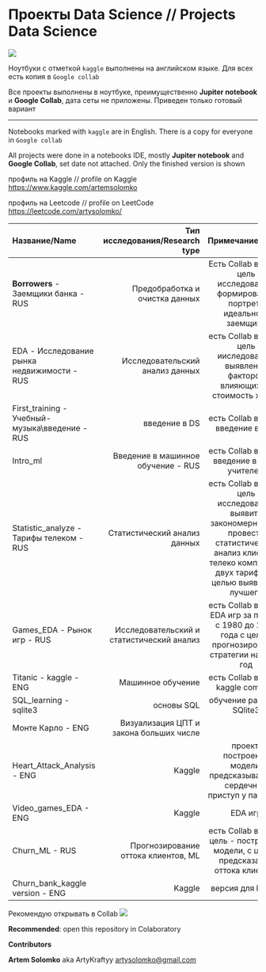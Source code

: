 # Проекты Data Science // Projects Data Science

![](https://i.ibb.co/GPLKyr5/Skill-Factory1307-2.png)

Ноутбуки с отметкой `kaggle` выполнены на английском языке. Для всех есть копия в `Google collab`


Все проекты выполнены в ноутбуке, преимущественно **Jupiter notebook** и **Google Collab**, дата сеты не приложены. 
Приведен только готовый вариант

__________________________________________________________________________________________________________________________


Notebooks marked with `kaggle` are in English. There is a copy for everyone in `Google collab`


All projects were done in a notebooks IDE, mostly **Jupiter notebook** and **Google Collab**, set date not attached.
Only the finished version is shown

профиль на Kaggle // profile on Kaggle
https://www.kaggle.com/artemsolomko

профиль на Leetcode // profile on LeetCode
https://leetcode.com/artysolomko/



| **Название/Name** | **Тип исследования/Research type** | **Примечание/Notes** |
| :-------------------- | ---------------------: |:---------------------------:|
| **Borrowers** - Заемщики банка - RUS| Предобработка и очистка данных | Eсть Collab версия, цель исследования: формирование портрета идеального заемщика|
| EDA - Исследование рынка недвижимости - RUS | Исследовательский анализ данных | есть Collab версия, цель ииследования: выявление факторов влияющих на стоимость жилья|
| First_training - Учебный-музыка\введение - RUS| введение в DS | есть Collab версия, введение в EDA|
| Intro_ml | Введение в машинное обучение - RUS| есть Collab версия, введение в ML, с учителем|
| Statistic_analyze - Тарифы телеком  - RUS| Статистический анализ данных| есть Collab версия, цель исследования: выявить закономерности и провести статистический анализ клиентов телеко компании и двух тарифов, с целью выявления лучшего|
| Games_EDA - Рынок игр  - RUS| Исследовательский и статистический анализ| есть Collab версия, EDA игр за период с 1980 до 2016 года с целью прогнозирования стратегии на 2017 год|
| Titanic - kaggle  - ENG| Машинное обучение| есть Collab версия, kaggle compete|
| SQL_learning - sqlite3 | основы SQL| обучение работы в SQlite3|
| Монте Карло - ENG| Визуализация ЦПТ и закона больших числе| |
| Heart_Attack_Analysis - ENG| Kaggle| проект: построение модели, предсказывающий сердечный приступ у пациента|
| Video_games_EDA - ENG| Kaggle| EDA игр|
| Churn_ML - RUS|Прогнозирование оттока клиентов, ML| есть Collab версия: цель - построение модели, с целью предсказания оттока клиентов|
| Churn_bank_kaggle version - ENG|Kaggle|версия для kaggle||

Рекомендую открывать в Collab 
![](https://i.ibb.co/Vv6kj4h/colab-favicon-256px.png")

**Recommended**: open this repository in Colaboratory



**Contributors**

**Artem Solomko** aka ArtyKraftyy
artysolomko@gmail.com




